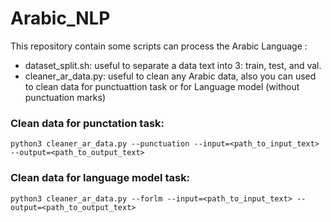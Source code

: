 # Arabic_NLP
This repository contain some scripts can process  the Arabic Language :

 - dataset_split.sh: useful to separate a data text into 3: train, test, and val.
 - cleaner_ar_data.py: useful to clean any Arabic data, also you can used to clean data for punctuattion task or for Language model (without punctuation marks)
### Clean data for punctation task:
  ```
  python3 cleaner_ar_data.py --punctuation --input=<path_to_input_text> --output=<path_to_output_text>
  ```
### Clean data for language model task:
  ```
  python3 cleaner_ar_data.py --forlm --input=<path_to_input_text> --output=<path_to_output_text>
  
  ```
